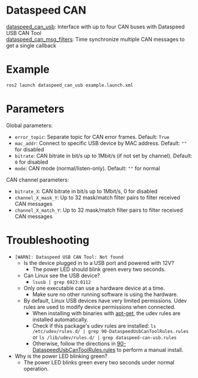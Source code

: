 # Dataspeed CAN

[dataspeed_can_usb](dataspeed_can_usb): Interface with up to four CAN buses with Dataspeed USB CAN Tool  
[dataspeed_can_msg_filters](dataspeed_can_msg_filters): Time synchronize multiple CAN messages to get a single callback  

# Example

```bash
ros2 launch dataspeed_can_usb example.launch.xml
```

# Parameters

Global parameters:

* ```error_topic```: Separate topic for CAN error frames. Default: ```True```
* ```mac_addr```: Connect to specific USB device by MAC address. Default: ```""``` for disabled
* ```bitrate```: CAN bitrate in bit/s up to 1Mbit/s (if not set by channel). Default: ```0``` for disabled
* ```mode```: CAN mode (normal/listen-only). Default: ```""``` for normal

CAN channel parameters:

* ```bitrate_X```: CAN bitrate in bit/s up to 1Mbit/s, 0 for disabled
* ```channel_X_mask_Y```: Up to 32 mask/match filter pairs to filter received CAN messages
* ```channel_X_match_Y```: Up to 32 mask/match filter pairs to filter received CAN messages

# Troubleshooting

* ```[WARN]: Dataspeed USB CAN Tool: Not found```
    * Is the device plugged in to a USB port and powered with 12V?
        * The power LED should blink green every two seconds.
    * Can Linux see the USB device?
        * ```lsusb | grep 6923:0112```
    * Only one executable can use a hardware device at a time.
        * Make sure no other running software is using the hardware.
    * By default, Linux USB devices have very limited permissions. Udev rules are used to modify device permissions when connected.
        * When installing with binaries with [apt-get](https://bitbucket.org/DataspeedInc/ros_binaries), the udev rules are installed automatically.
        * Check if this package's udev rules are installed: ```ls /etc/udev/rules.d/ | grep 90-DataspeedUsbCanToolRules.rules``` or ```ls /lib/udev/rules.d/ | grep dataspeed-can-usb.rules```
        * Otherwise, follow the directions in [90-DataspeedUsbCanToolRules.rules](dataspeed_can_usb/udev/90-DataspeedUsbCanToolRules.rules) to perform a manual install.
* Why is the power LED blinking green?
    * The power LED blinks green every two seconds under normal operation.
